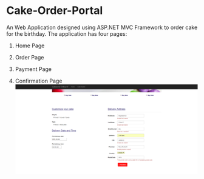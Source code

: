 # Cake-Order-Portal

An Web Application designed using ASP.NET MVC Framework to order cake for the birthday.
The application has four pages:

1. Home Page

2. Order Page

3. Payment Page

4. Confirmation Page
![](Images/CakeOrderPage.png)

